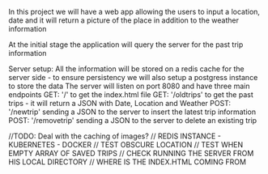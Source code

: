 In this project we will have a web app allowing the users to input a location, date and it will return a picture of the place in addition to the weather information

At the initial stage the application will query the server for the past trip information


Server setup:
All the information will be stored on a redis cache for the server side - to ensure persistency we will also setup a postgress instance to store the data
The server will listen on port 8080 and have three main endpoints
GET: '/' to get the index.html file
GET: '/oldtrips' to get the past trips - it will return a JSON with Date, Location and Weather
POST: '/newtrip' sending a JSON to the server to insert the latest trip information
POST: '/removetrip' sending a JSON to the server to delete an existing trip


//TODO: Deal with the caching of images?
// REDIS INSTANCE - KUBERNETES - DOCKER
// TEST OBSCURE LOCATION
// TEST WHEN EMPTY ARRAY OF SAVED TRIPS
// CHECK RUNNING THE SERVER FROM HIS LOCAL DIRECTORY 
// WHERE IS THE INDEX.HTML COMING FROM